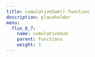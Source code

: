 ```yaml
---
title: cumulativeSum() function
description: placeholder
menu:
  flux_0_7:
    name: cumulativeSum
    parent: Functions
    weight: 1
---
```

